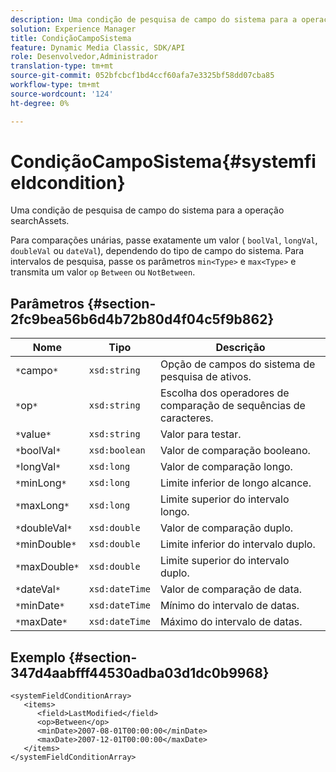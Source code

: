 ```yaml
---
description: Uma condição de pesquisa de campo do sistema para a operação searchAssets.
solution: Experience Manager
title: CondiçãoCampoSistema
feature: Dynamic Media Classic, SDK/API
role: Desenvolvedor,Administrador
translation-type: tm+mt
source-git-commit: 052bfcbcf1bd4ccf60afa7e3325bf58dd07cba85
workflow-type: tm+mt
source-wordcount: '124'
ht-degree: 0%

---
```



# CondiçãoCampoSistema{#systemfieldcondition}

Uma condição de pesquisa de campo do sistema para a operação searchAssets.

Para comparações unárias, passe exatamente um valor ( `boolVal`, `longVal`, `doubleVal` ou `dateVal`), dependendo do tipo de campo do sistema. Para intervalos de pesquisa, passe os parâmetros `min<Type>` e `max<Type>` e transmita um valor `op` `Between` ou `NotBetween`.

## Parâmetros {#section-2fc9bea56b6d4b72b80d4f04c5f9b862}

| Nome | Tipo | Descrição |
|---|---|---|
| `*`campo`*` | `xsd:string` | Opção de campos do sistema de pesquisa de ativos. |
| `*`op`*` | `xsd:string` | Escolha dos operadores de comparação de sequências de caracteres. |
| `*`value`*` | `xsd:string` | Valor para testar. |
| `*`boolVal`*` | `xsd:boolean` | Valor de comparação booleano. |
| `*`longVal`*` | `xsd:long` | Valor de comparação longo. |
| `*`minLong`*` | `xsd:long` | Limite inferior de longo alcance. |
| `*`maxLong`*` | `xsd:long` | Limite superior do intervalo longo. |
| `*`doubleVal`*` | `xsd:double` | Valor de comparação duplo. |
| `*`minDouble`*` | `xsd:double` | Limite inferior do intervalo duplo. |
| `*`maxDouble`*` | `xsd:double` | Limite superior do intervalo duplo. |
| `*`dateVal`*` | `xsd:dateTime` | Valor de comparação de data. |
| `*`minDate`*` | `xsd:dateTime` | Mínimo do intervalo de datas. |
| `*`maxDate`*` | `xsd:dateTime` | Máximo do intervalo de datas. |

## Exemplo {#section-347d4aabfff44530adba03d1dc0b9968}

```
<systemFieldConditionArray>
   <items>
      <field>LastModified</field>
      <op>Between</op>
      <minDate>2007-08-01T00:00:00</minDate>
      <maxDate>2007-12-01T00:00:00</maxDate>
   </items>
</systemFieldConditionArray>
```

